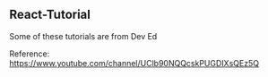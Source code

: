 ## React-Tutorial


Some of these tutorials are from Dev Ed

Reference: https://www.youtube.com/channel/UClb90NQQcskPUGDIXsQEz5Q
